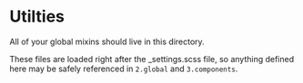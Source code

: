 # Utilties

All of your global mixins should live in this directory.

These files are loaded right after the _settings.scss file, so anything defined here may be safely referenced in `2.global` and `3.components`.